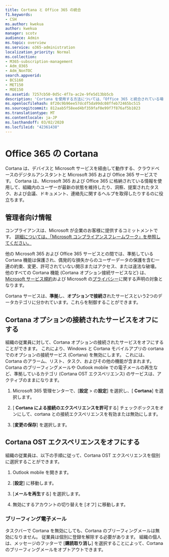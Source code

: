 ```yaml
---
title: Cortana と Office 365 の統合
f1.keywords:
- CSH
ms.author: kwekua
author: kwekua
manager: scotv
audience: Admin
ms.topic: overview
ms.service: o365-administration
localization_priority: Normal
ms.collection:
- M365-subscription-management
- Adm_O365
- Adm_NonTOC
search.appverid:
- BCS160
- MET150
- MOE150
ms.assetid: 7257cb50-0d5c-4f7a-ac2e-9fe5d13bb5cb
description: 'Cortana を使用する方法については、「Office 365 と統合されている場合」を参照してください。 管理センターで Cortana をオフにして、組織のデータへのアクセスを制限することができます。 '
ms.openlocfilehash: 8f20c9b96ee57dcdf5da99dc08ffeb72465bc515
ms.sourcegitcommit: 812aab5f58eed4bf359faf0e99f7f876af5b1023
ms.translationtype: MT
ms.contentlocale: ja-JP
ms.lasthandoff: 03/02/2020
ms.locfileid: "42361438"
---
```

# <a name="cortana-in-office-365"></a>Office 365 の Cortana

Cortana は、デバイスと Microsoft サービスを経由して動作する、クラウドベースのデジタルアシスタントと Microsoft 365 および Office 365 サービスです。 Cortana は、Microsoft 365 および Office 365 に格納されている情報を使用して、組織内のユーザーが最新の状態を維持したり、洞察、提案されたタスク、および会議、ドキュメント、連絡先に関するヘルプを取得したりするのに役立ちます。
  
## <a name="info-for-admins"></a>管理者向け情報

コンプライアンスは、Microsoft が企業のお客様に提供するコミットメントです。 [詳細については、「Microsoft コンプライアンスフレームワーク」を参照してください。](https://go.microsoft.com/fwlink/p/?LinkId=2109173)

他の Microsoft 365 および Office 365 サービスとの間では、準拠している Cortana 機能は保護され、偶発的な損失からのユーザーデータの保護を含む一連の約束、変更、許可されていない開示またはアクセス、または違法な破壊。 他のすべての Cortana 機能 (Cortana オプション接続サービスなど) は、 [Microsoft サービス規約](https://go.microsoft.com/fwlink/p/?LinkId=2109174)および Microsoft の[プライバシー](https://go.microsoft.com/fwlink/p/?LinkId=2109175)に関する声明の対象となります。

Cortana サービスは、**準拠**し、**オプションで接続さ**れたサービスという2つのデータカテゴリに分かれています。これらを制御することができます。

## <a name="turn-off-cortana-optional-connected-services"></a>Cortana オプションの接続されたサービスをオフにする

組織の従業員に対して、Cortana オプションの接続されたサービスをオフにすることができます。 これにより、Windows と Cortana モバイルアプリの cortana でのオプションの接続サービス (Cortana) を無効にします。 これには、Cortana のアラーム、リスト、タスク、およびその他の機能が含まれます。 Cortana のブリーフィングメールや Outlook mobile での電子メールの再生など、準拠しているカテゴリ (Cortana OST エクスペリエンス) のサービスは、アクティブのままになります。

1. Microsoft 365 管理センターで、[**設定** > の**設定**] を選択し、[ **Cortana**] を選択します。

4. [ **Cortana による接続のエクスペリエンスを許可**する] チェックボックスをオンにして、cortana との接続エクスペリエンスを有効または無効にします。

5. [**変更の保存**] を選択します。

## <a name="turn-off-cortana-ost-experiences"></a>Cortana OST エクスペリエンスをオフにする

組織の従業員は、以下の手順に従って、Cortana OST エクスペリエンスを個別に選択することができます。

1. Outlook mobile を開きます。

2. [**設定**] に移動します。
  
3. [**メールを再生**する] を選択します。

4. 無効にするアカウントの切り替えを [オフ] に移動します。

### <a name="briefing-email"></a>ブリーフィング電子メール

タスクバーで Cortana を無効にしても、Cortana のブリーフィングメールは無効になりません。 従業員は個別に登録を解除する必要があります。 組織の個人は、メッセージのフッターで [**購読取り消し**] を選択することによって、Cortana のブリーフィングメールをオプトアウトできます。
